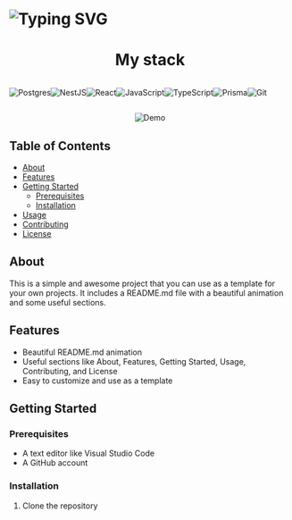 <!-- 

![](https://github-profile-summary-cards.vercel.app/api/cards/repos-per-language?username=Fi44er&theme=solarized_dark)

![Postgres](https://img.shields.io/badge/postgres-%23316192.svg?style=for-the-badge&logo=postgresql&logoColor=white)

![NestJS](https://img.shields.io/badge/nestjs-%23E0234E.svg?style=for-the-badge&logo=nestjs&logoColor=white)

![React](https://img.shields.io/badge/react-%2320232a.svg?style=for-the-badge&logo=react&logoColor=%2361DAFB)

![JavaScript](https://img.shields.io/badge/javascript-%23323330.svg?style=for-the-badge&logo=javascript&logoColor=%23F7DF1E)

![TypeScript](https://img.shields.io/badge/typescript-%23007ACC.svg?style=for-the-badge&logo=typescript&logoColor=white)

![Prisma](https://img.shields.io/badge/Prisma-3982CE?style=for-the-badge&logo=Prisma&logoColor=white)

![Git](https://img.shields.io/badge/git-%23F05033.svg?style=for-the-badge&logo=git&logoColor=white) -->

<h1 class="display: flex; justify-content: center;">

<h1><img src="https://readme-typing-svg.herokuapp.com?font=Fira+Code&pause=5000&random=false&width=435&lines=Welcome+to+my+GitHub" alt="Typing SVG" /></h1>

</h1>


<h1 align="center">My stack</h1>
<div style="display:flex; ">

![Postgres](https://img.shields.io/badge/postgres-%23316192.svg?style=for-the-badge&logo=postgresql&logoColor=white)

![NestJS](https://img.shields.io/badge/nestjs-%23E0234E.svg?style=for-the-badge&logo=nestjs&logoColor=white)

![React](https://img.shields.io/badge/react-%2320232a.svg?style=for-the-badge&logo=react&logoColor=%2361DAFB)

![JavaScript](https://img.shields.io/badge/javascript-%23323330.svg?style=for-the-badge&logo=javascript&logoColor=%23F7DF1E)

![TypeScript](https://img.shields.io/badge/typescript-%23007ACC.svg?style=for-the-badge&logo=typescript&logoColor=white)

![Prisma](https://img.shields.io/badge/Prisma-3982CE?style=for-the-badge&logo=Prisma&logoColor=white)

![Git](https://img.shields.io/badge/git-%23F05033.svg?style=for-the-badge&logo=git&logoColor=white)

</div>



<p align="center">
  <img src="assets/demo.gif" alt="Demo">
</p>

## Table of Contents

- [About](#about)
- [Features](#features)
- [Getting Started](#getting-started)
  - [Prerequisites](#prerequisites)
  - [Installation](#installation)
- [Usage](#usage)
- [Contributing](#contributing)
- [License](#license)

## About

This is a simple and awesome project that you can use as a template for your own projects. It includes a README.md file with a beautiful animation and some useful sections.

## Features

- Beautiful README.md animation
- Useful sections like About, Features, Getting Started, Usage, Contributing, and License
- Easy to customize and use as a template

## Getting Started

### Prerequisites

- A text editor like Visual Studio Code
- A GitHub account

### Installation

1. Clone the repository
